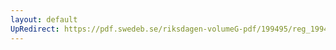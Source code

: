 ```yaml
---
layout: default
UpRedirect: https://pdf.swedeb.se/riksdagen-volumeG-pdf/199495/reg_199495/reg_199495_0019.pdf
---
```

